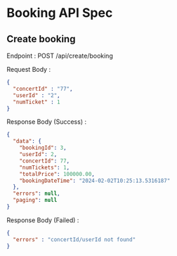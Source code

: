 # Booking API Spec

## Create booking

Endpoint : POST /api/create/booking

Request Body :

```json
{
  "concertId" : "77",
  "userId" : "2",
  "numTicket" : 1
}
```

Response Body (Success) :

```json
{
  "data": {
    "bookingId": 3,
    "userId": 2,
    "concertId": 77,
    "numTickets": 1,
    "totalPrice": 100000.00,
    "bookingDateTime": "2024-02-02T10:25:13.5316187"
  },
  "errors": null,
  "paging": null
}
```

Response Body (Failed) :

```json
{
  "errors" : "concertId/userId not found"
}
```
